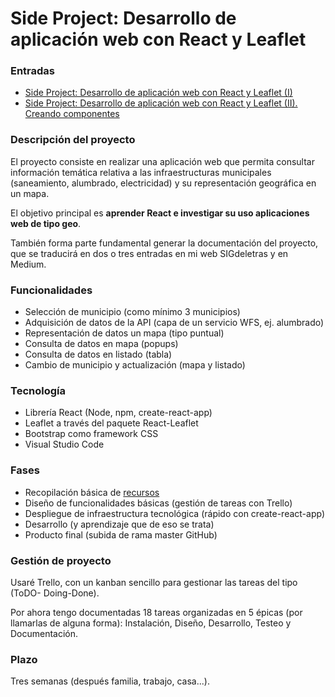 # Side Project: Desarrollo de aplicación web con React y Leaflet

### Entradas
- [Side Project: Desarrollo de aplicación web con React y Leaflet (I)](http://www.sigdeletras.com/2020/side-project-desarrollo-de-aplicacion-web-con-react-y-leaflet-i/)
- [Side Project: Desarrollo de aplicación web con React y Leaflet (II). Creando componentes](http://www.sigdeletras.com/2020/side-project-desarrollo-de-aplicacion-web-con-react-y-leaflet-ii-components/)


### Descripción del proyecto

El proyecto consiste en realizar una aplicación web que permita consultar información temática relativa a las infraestructuras municipales (saneamiento, alumbrado, electricidad) y su representación geográfica en un mapa.

El objetivo principal es **aprender React e investigar su uso aplicaciones web de tipo geo**.

También forma parte fundamental generar la documentación del proyecto, que se traducirá en dos o tres entradas en mi web SIGdeletras y en Medium.

### Funcionalidades

- Selección de municipio (como mínimo 3 municipios)
- Adquisición de datos de la API (capa de un servicio WFS, ej. alumbrado)
- Representación de datos un mapa (tipo puntual)
- Consulta de datos en mapa (popups)
- Consulta de datos en listado (tabla)
- Cambio de municipio y actualización (mapa y listado)

### Tecnología

- Librería React (Node, npm, create-react-app)
- Leaflet a través del paquete React-Leaflet
- Bootstrap como framework CSS
- Visual Studio Code

### Fases

- Recopilación básica de [recursos](resources.md)
- Diseño de funcionalidades básicas (gestión de tareas con Trello)
- Despliegue de infraestructura tecnológica (rápido con create-react-app)
- Desarrollo (y aprendizaje que de eso se trata)
- Producto final (subida de rama master GitHub)

### Gestión de proyecto

Usaré Trello, con un kanban sencillo para gestionar las tareas del tipo (ToDO- Doing-Done).

Por ahora tengo documentadas 18 tareas organizadas en 5 épicas (por llamarlas de alguna forma): Instalación, Diseño, Desarrollo, Testeo y Documentación.

### Plazo

Tres semanas (después familia, trabajo, casa...). 

